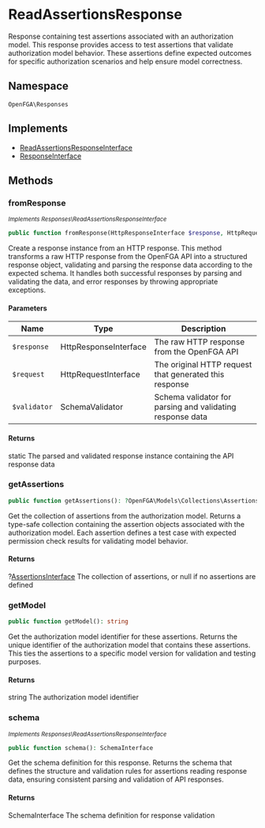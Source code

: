 # ReadAssertionsResponse

Response containing test assertions associated with an authorization model. This response provides access to test assertions that validate authorization model behavior. These assertions define expected outcomes for specific authorization scenarios and help ensure model correctness.

## Namespace
`OpenFGA\Responses`

## Implements
* [ReadAssertionsResponseInterface](Responses/ReadAssertionsResponseInterface.md)
* [ResponseInterface](Responses/ResponseInterface.md)



## Methods
### fromResponse

*<small>Implements Responses\ReadAssertionsResponseInterface</small>*  

```php
public function fromResponse(HttpResponseInterface $response, HttpRequestInterface $request, SchemaValidator $validator): static
```

Create a response instance from an HTTP response. This method transforms a raw HTTP response from the OpenFGA API into a structured response object, validating and parsing the response data according to the expected schema. It handles both successful responses by parsing and validating the data, and error responses by throwing appropriate exceptions.

#### Parameters
| Name | Type | Description |
|------|------|-------------|
| `$response` | HttpResponseInterface | The raw HTTP response from the OpenFGA API |
| `$request` | HttpRequestInterface | The original HTTP request that generated this response |
| `$validator` | SchemaValidator | Schema validator for parsing and validating response data |

#### Returns
static
 The parsed and validated response instance containing the API response data

### getAssertions


```php
public function getAssertions(): ?OpenFGA\Models\Collections\AssertionsInterface
```

Get the collection of assertions from the authorization model. Returns a type-safe collection containing the assertion objects associated with the authorization model. Each assertion defines a test case with expected permission check results for validating model behavior.


#### Returns
?[AssertionsInterface](Models/Collections/AssertionsInterface.md)
 The collection of assertions, or null if no assertions are defined

### getModel


```php
public function getModel(): string
```

Get the authorization model identifier for these assertions. Returns the unique identifier of the authorization model that contains these assertions. This ties the assertions to a specific model version for validation and testing purposes.


#### Returns
string
 The authorization model identifier

### schema

*<small>Implements Responses\ReadAssertionsResponseInterface</small>*  

```php
public function schema(): SchemaInterface
```

Get the schema definition for this response. Returns the schema that defines the structure and validation rules for assertions reading response data, ensuring consistent parsing and validation of API responses.


#### Returns
SchemaInterface
 The schema definition for response validation

